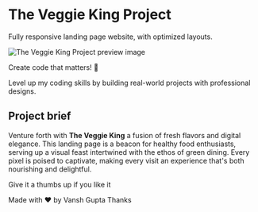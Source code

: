# The Veggie King Project

Fully responsive landing page website, with optimized layouts.

![The Veggie King Project preview image](https://cdn.glitch.global/9fe9a1de-089b-4372-91cd-b09fcde0b2e2/project-preview.png?v=1693324749179)


Create code that matters! 🤩

Level up my coding skills by building real-world projects with professional designs.

## Project brief

Venture forth with **The Veggie King** a fusion of fresh flavors and digital elegance. This landing page is a beacon for healthy food enthusiasts, serving up a visual feast intertwined with the ethos of green dining. Every pixel is poised to captivate, making every visit an experience that's both nourishing and delightful.


Give it a thumbs up if you like it

Made with ❤️ by Vansh Gupta
Thanks 

